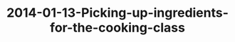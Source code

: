 ---
layout: blog
title: 2014-01-13-Picking-up-ingredients-for-the-cooking-class
category: blog
lat: 18.78596
lng: 99.00938
image: https://s3-us-west-2.amazonaws.com/travels2013/2014-01-13 19:33:18 PST.jpg
observation: 20140113193318PST
---